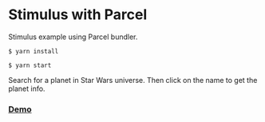 # Stimulus with Parcel
Stimulus example using Parcel bundler.

```
$ yarn install
```

```
$ yarn start
```

Search for a planet in Star Wars universe. Then click on the name to get the planet info.

### [Demo](https://berkandirim.github.io/stimulus-with-parcel/)
